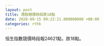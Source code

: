 ```yaml
---
layout: post
title: 港股競價時段跌18點
date: 2020-09-15 09:22:21.000000000 +08:00
categories: rthk
---
```


恒生指數競價時段報24621點，跌18點。
